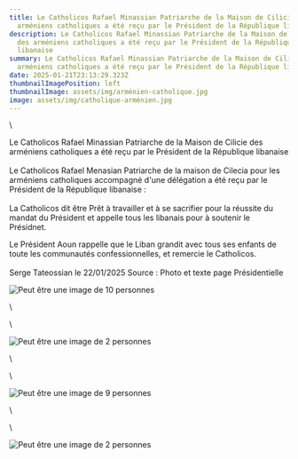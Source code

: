 ```yaml
---
title: Le Catholicos Rafael Minassian Patriarche de la Maison de Cilicie des
  arméniens catholiques a été reçu par le Président de la République libanaise
description: Le Catholicos Rafael Minassian Patriarche de la Maison de Cilicie
  des arméniens catholiques a été reçu par le Président de la République
  libanaise
summary: Le Catholicos Rafael Minassian Patriarche de la Maison de Cilicie des
  arméniens catholiques a été reçu par le Président de la République libanaise
date: 2025-01-21T23:13:29.323Z
thumbnailImagePosition: left
thumbnailImage: assets/img/arménien-catholique.jpg
image: assets/img/catholique-arménien.jpg
---
```

<!--StartFragment-->\
Le Catholicos Rafael Minassian Patriarche de la Maison de Cilicie des arméniens catholiques a été reçu par le Président de la République libanaise\
\
Le Catholicos Rafael Menasian Patriarche de la maison de Cilecia pour les arméniens catholiques accompagné d'une délégation a été reçu par le Président de la République libanaise :\
\
La Catholicos dit être Prêt à travailler et à se sacrifier pour la réussite du mandat du Président et appelle tous les libanais pour à soutenir le Présidnet.

Le Président Aoun rappelle que le Liban grandit avec tous ses enfants de toute les communautés confessionnelles, et remercie le Catholicos.\
\
S﻿erge Tateossian le 22/01/2025    Source : Photo et texte page Présidentielle 

![Peut être une image de 10 personnes](https://scontent-cdg4-3.xx.fbcdn.net/v/t39.30808-6/473738189_1044794767677275_294774245080356448_n.jpg?_nc_cat=106&ccb=1-7&_nc_sid=833d8c&_nc_ohc=GWp9laDrAmoQ7kNvgG3vzbl&_nc_zt=23&_nc_ht=scontent-cdg4-3.xx&_nc_gid=A0u0QwKzeyNRgLI6bLM8mZz&oh=00_AYCBjcHGyht_DHcpdBK2YDhfFyt95eDwGPgZ0rujKMFQVA&oe=679609F8)

<!--EndFragment-->\
\
<!--StartFragment-->

![Peut être une image de 2 personnes](https://scontent-cdg4-2.xx.fbcdn.net/v/t39.30808-6/473741389_1044794794343939_176069883080118353_n.jpg?_nc_cat=109&ccb=1-7&_nc_sid=833d8c&_nc_ohc=zaoFQH5oEUQQ7kNvgE2ls5-&_nc_zt=23&_nc_ht=scontent-cdg4-2.xx&_nc_gid=Ad3X3QMDJTU-5USIkeOlwru&oh=00_AYBGNoPJtzXQ7ex9HGQSlmopLF-TKgHodVU_laP7sLRCzg&oe=6795E2BB)

<!--EndFragment-->\
\
<!--StartFragment-->

![Peut être une image de 9 personnes](https://scontent-cdg4-1.xx.fbcdn.net/v/t39.30808-6/474065514_1044794781010607_4295513016718136467_n.jpg?_nc_cat=105&ccb=1-7&_nc_sid=833d8c&_nc_ohc=mcyLbhmrHvYQ7kNvgGg9VJI&_nc_zt=23&_nc_ht=scontent-cdg4-1.xx&_nc_gid=A0T4Dl-yQGTqlgbawTmZ-ff&oh=00_AYDsoAzPJc17Dht4Q1UiCj28OQ2SKBeQ5BAidvpAQ8m8yg&oe=6795EBB8)

<!--EndFragment-->\
\
<!--StartFragment-->

![Peut être une image de 2 personnes](https://scontent-cdg4-1.xx.fbcdn.net/v/t39.30808-6/473353316_1044794737677278_1430142350762263413_n.jpg?_nc_cat=104&ccb=1-7&_nc_sid=833d8c&_nc_ohc=OdpLwWviAQAQ7kNvgFGYCEq&_nc_zt=23&_nc_ht=scontent-cdg4-1.xx&_nc_gid=AX6I0zLtr7cObHP11Jogmek&oh=00_AYCw_DNxTbiJLgeWeb0llroZnH3wccvK4CKc_k0MmCQNNQ&oe=6795FF2A)

<!--EndFragment-->